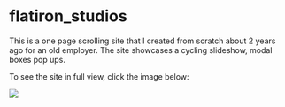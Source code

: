 # flatiron_studios

This is a one page scrolling site that I created from scratch about 2 years ago for an old employer. The site showcases a cycling slideshow, modal boxes pop ups. 

To see the site in full view, click the image below: 

<a href="http://flatironstudios.com"><img src="http://flatironstudios.com/_img/flatiron-screenshot.png"></a>



